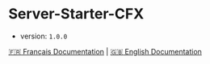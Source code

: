 # Server-Starter-CFX

- version: ``1.0.0``

[:fr: Français Documentation](./fr-français-documentation) | [:uk: English Documentation](./uk-english-documentation)

